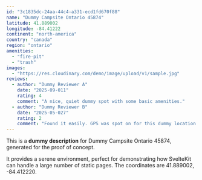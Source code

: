 ```yaml
---
id: "3c1835dc-24aa-44c4-a331-ecd1fd670f88"
name: "Dummy Campsite Ontario 45874"
latitude: 41.889002
longitude: -84.41222
continent: "north-america"
country: "canada"
region: "ontario"
amenities:
  - "fire-pit"
  - "trash"
images:
  - "https://res.cloudinary.com/demo/image/upload/v1/sample.jpg"
reviews:
  - author: "Dummy Reviewer A"
    date: "2025-09-011"
    rating: 4
    comment: "A nice, quiet dummy spot with some basic amenities."
  - author: "Dummy Reviewer B"
    date: "2025-05-027"
    rating: 2
    comment: "Found it easily. GPS was spot on for this dummy location."
---
```


This is a **dummy description** for Dummy Campsite Ontario 45874, generated for the proof of concept.

It provides a serene environment, perfect for demonstrating how SvelteKit can handle a large number of static pages. The coordinates are 41.889002, -84.412220.
